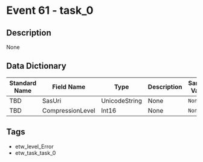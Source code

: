 # Event 61 - task_0

## Description
None

## Data Dictionary
|Standard Name|Field Name|Type|Description|Sample Value|
|---|---|---|---|---|
|TBD|SasUri|UnicodeString|None|`None`|
|TBD|CompressionLevel|Int16|None|`None`|

## Tags
* etw_level_Error
* etw_task_task_0